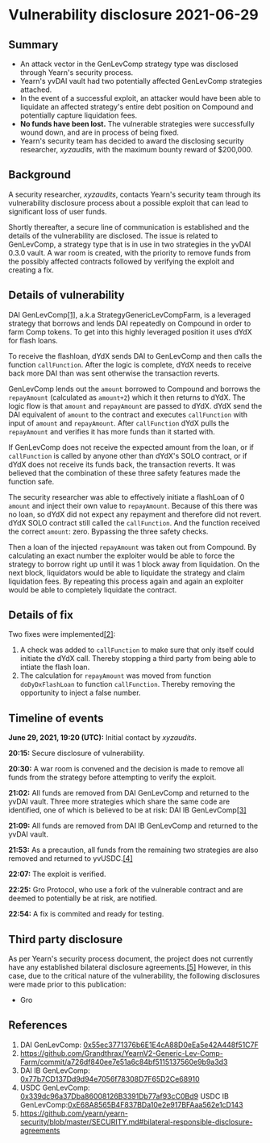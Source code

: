 # Vulnerability disclosure 2021-06-29

## Summary

- An attack vector in the GenLevComp strategy type was disclosed through Yearn's security process.
- Yearn's yvDAI vault had two potentially affected GenLevComp strategies attached. 
- In the event of a successful exploit, an attacker would have been able to liquidate an affected strategy's entire debt position on Compound and potentially capture liquidation fees.
- **No funds have been lost.** The vulnerable strategies were successfully wound down, and are in process of being fixed.
- Yearn's security team has decided to award the disclosing security researcher, _xyzaudits_, with the maximum bounty reward of $200,000. 

## Background

A security researcher, _xyzaudits_, contacts Yearn's security team through its vulnerability disclosure process about a possible exploit that can lead to significant loss of user funds.

Shortly thereafter, a secure line of communication is established and the details of the vulnerability are disclosed. The issue is related to GenLevComp, a strategy type that is in use in two strategies in the yvDAI 0.3.0 vault. A war room is created, with the priority to remove funds from the possibly affected contracts followed by verifying the exploit and creating a fix. 

## Details of vulnerability

DAI GenLevComp[[1]](#References), a.k.a StrategyGenericLevCompFarm, is a leveraged strategy that borrows and lends DAI repeatedly on Compound in order to farm Comp tokens. To get into this highly leveraged position it uses dYdX for flash loans.

To receive the flashloan, dYdX sends DAI to GenLevComp and then calls the function `callFunction`. After the logic is complete, dYdX needs to receive back more DAI than was sent otherwise the transaction reverts.

GenLevComp lends out the `amount` borrowed to Compound and borrows the `repayAmount` (calculated as `amount+2`) which it then returns to dYdX. The logic flow is that `amount` and `repayAmount` are passed to dYdX. dYdX send the DAI equivalent of `amount` to the contract and executes `callFunction` with input of `amount` and `repayAmount`. After `callFunction` dYdX pulls the `repayAmount` and verifies it has more funds than it started with.

If GenLevComp does not receive the expected amount from the loan, or if `callFunction` is called by anyone other than dYdX's SOLO contract, or if dYdX does not receive its funds back, the transaction reverts. It was believed that the combination of these three safety features made the function safe.

The security researcher was able to effectively initiate a flashLoan of 0 `amount` and inject their own value to `repayAmount`. Because of this there was no loan, so dYdX did not expect any repayment and therefore did not revert. dYdX SOLO contract still called the `callFunction`. And the function received the correct `amount`: zero. Bypassing the three safety checks. 

Then a loan of the injected `repayAmount` was taken out from Compound. By calculating an exact number the exploiter would be able to force the strategy to borrow right up until it was 1 block away from liquidation. On the next block, liquidators would be able to liquidate the strategy and claim liquidation fees. By repeating this process again and again an exploiter would be able to completely liquidate the contract.

## Details of fix

Two fixes were implemented[[2]](#References):

1. A check was added to `callFunction` to make sure that only itself could initiate the dYdX call. Thereby stopping a third party from being able to intiate the flash loan.
2. The calculation for `repayAmount` was moved from function `doDyDxFlashLoan` to function `callFunction`. Thereby removing the opportunity to inject a false number.

## Timeline of events

**June 29, 2021, 19:20 (UTC):** Initial contact by _xyzaudits_.

**20:15:** Secure disclosure of vulnerability.

**20:30:** A war room is convened and the decision is made to remove all funds from the strategy before attempting to verify the exploit.  

**21:02:** All funds are removed from DAI GenLevComp and returned to the yvDAI vault. Three more strategies which share the same code are identified, one of which is believed to be at risk: DAI IB GenLevComp[[3]](#References)

**21:09:** All funds are removed from DAI IB GenLevComp and returned to the yvDAI vault.

**21:53:** As a precaution, all funds from the remaining two strategies are also removed and returned to yvUSDC.[[4]](#References)

**22:07:** The exploit is verified. 

**22:25:** Gro Protocol, who use a fork of the vulnerable contract and are deemed to potentially be at risk, are notified.

**22:54:** A fix is commited and ready for testing.

## Third party disclosure

As per Yearn's security process document, the project does not currently have any established bilateral disclosure agreements.[[5]](#References) However, in this case, due to the critical nature of the vulnerability, the following disclosures were made prior to this publication:
- Gro

## References

1. DAI GenLevComp: [0x55ec3771376b6E1E4cA88D0eEa5e42A448f51C7F](https://etherscan.io/address/0x55ec3771376b6E1E4cA88D0eEa5e42A448f51C7F#code)
2. https://github.com/Grandthrax/YearnV2-Generic-Lev-Comp-Farm/commit/a726df840ee7e51a6c84bf5115137560e9b9a3d3
3. DAI IB GenLevComp: [0x77b7CD137Dd9d94e7056f78308D7F65D2Ce68910](https://etherscan.io/address/0x77b7CD137Dd9d94e7056f78308D7F65D2Ce68910#code) 
4. USDC GenLevComp: [0x339dc96a37Dba86008126B3391Db77af93cC0Bd9](https://etherscan.io/address/0x339dc96a37Dba86008126B3391Db77af93cC0Bd9#code)
   USDC IB GenLevComp:[0xE68A8565B4F837BDa10e2e917BFAaa562e1cD143](https://etherscan.io/address/0xE68A8565B4F837BDa10e2e917BFAaa562e1cD143#code) 
5. https://github.com/yearn/yearn-security/blob/master/SECURITY.md#bilateral-responsible-disclosure-agreements

